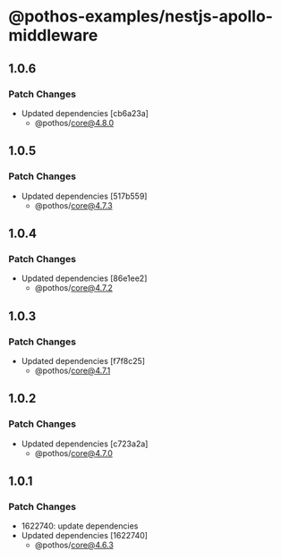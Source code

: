 # @pothos-examples/nestjs-apollo-middleware

## 1.0.6

### Patch Changes

- Updated dependencies [cb6a23a]
  - @pothos/core@4.8.0

## 1.0.5

### Patch Changes

- Updated dependencies [517b559]
  - @pothos/core@4.7.3

## 1.0.4

### Patch Changes

- Updated dependencies [86e1ee2]
  - @pothos/core@4.7.2

## 1.0.3

### Patch Changes

- Updated dependencies [f7f8c25]
  - @pothos/core@4.7.1

## 1.0.2

### Patch Changes

- Updated dependencies [c723a2a]
  - @pothos/core@4.7.0

## 1.0.1

### Patch Changes

- 1622740: update dependencies
- Updated dependencies [1622740]
  - @pothos/core@4.6.3

